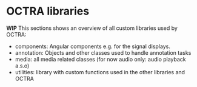 # OCTRA libraries

**WIP** This sections shows an overview of all custom libraries used by OCTRA:

- components: Angular components e.g. for the signal displays.
- annotation: Objects and other classes used to handle annotation tasks
- media: all media related classes (for now audio only: audio playback a.s.o)
- utilities: library with custom functions used in the other libraries and OCTRA 
